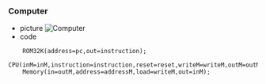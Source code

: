 ### Computer
* picture
![Computer](https://nohano1l.github.io/co109a/05/jpg/62963.jpg)
* code
```
    ROM32K(address=pc,out=instruction);
    CPU(inM=inM,instruction=instruction,reset=reset,writeM=writeM,outM=outM,addressM=addressM,pc=pc);
    Memory(in=outM,address=addressM,load=writeM,out=inM);
```